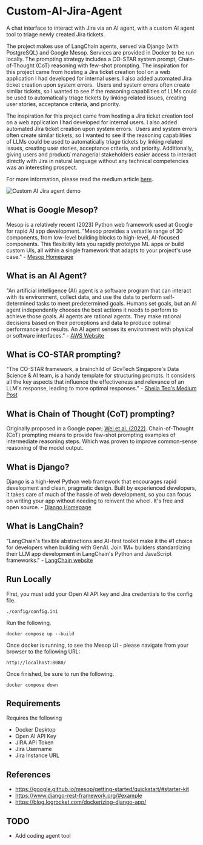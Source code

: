 # Custom-AI-Jira-Agent 
A chat interface to interact with Jira via an AI agent, with a custom AI agent tool to triage newly created Jira tickets.

The project makes use of LangChain agents, served via Django (with PostgreSQL) and Google Mesop. Services are provided in Docker to be run locally. 
The prompting strategy includes a CO-STAR system prompt, Chain-of-Thought (CoT) reasoning with few-shot prompting.
The inspiration for this project came from hosting a Jira ticket creation tool on a web application I had developed for internal users. I also added automated Jira ticket creation upon system errors. 
Users and system errors often create similar tickets, so I wanted to see if the reasoning capabilities of LLMs could be used to automatically triage tickets by linking related issues, creating user stories, acceptance criteria, and priority.

The inspiration for this project came from hosting a Jira ticket creation tool on a web application I had developed for internal users. I also added automated Jira ticket creation upon system errors. 
Users and system errors often create similar tickets, so I wanted to see if the reasoning capabilities of LLMs could be used to automatically triage tickets by linking related issues, creating user stories, acceptance criteria, and priority.
Additionally, giving users and product/ managerial stakeholders easier access to interact directly with Jira in natural language without any technical competencies was an interesting prospect.

For more information, please read the medium article [here](https://medium.com/@ljamesdatascience/custom-ai-jira-agent-google-mesop-django-langchain-agent-co-star-chain-of-thought-cot-and-fb903468bff6). 

![Custom AI Jira agent demo](https://github.com/user-attachments/assets/5d8b0a22-6673-408b-80c8-c1d28a83380a)

## What is Google Mesop?
Mesop is a relatively recent (2023) Python web framework used at Google for rapid AI app development.
"Mesop provides a versatile range of 30 components, from low-level building blocks to high-level, AI-focused components. 
This flexibility lets you rapidly prototype ML apps or build custom UIs, all within a single framework that adapts to your project's use case." - [Mesop Homepage](https://google.github.io/mesop/)

## What is an AI Agent? 
"An artificial intelligence (AI) agent is a software program that can interact with its environment, collect data, and use the data to perform self-determined tasks to meet predetermined goals.
Humans set goals, but an AI agent independently chooses the best actions it needs to perform to achieve those goals.
AI agents are rational agents. They make rational decisions based on their perceptions and data to produce optimal performance and results.
An AI agent senses its environment with physical or software interfaces." - [AWS Website](https://aws.amazon.com/what-is/ai-agents/)

## What is CO-STAR prompting?
"The CO-STAR framework, a brainchild of GovTech Singapore's Data Science & AI team, is a handy template for structuring prompts.
It considers all the key aspects that influence the effectiveness and relevance of an LLM's response, leading to more optimal responses." - [Sheila Teo's Medium Post](https://towardsdatascience.com/how-i-won-singapores-gpt-4-prompt-engineering-competition-34c195a93d41)

## What is Chain of Thought (CoT) prompting? 
Originally proposed in a Google paper; [Wei et al. (2022)](https://arxiv.org/pdf/2201.11903). Chain-of-Thought (CoT) prompting means to provide few-shot prompting examples of intermediate reasoning steps. 
Which was proven to improve common-sense reasoning of the model output.

## What is Django? 
Django is a high-level Python web framework that encourages rapid development and clean, pragmatic design. 
Built by experienced developers, it takes care of much of the hassle of web development, so you can focus on writing your app without needing to reinvent the wheel. 
It's free and open source. - [Django Homepage](https://www.djangoproject.com/) 

## What is LangChain?
"LangChain's flexible abstractions and AI-first toolkit make it the #1 choice for developers when building with GenAI.
Join 1M+ builders standardizing their LLM app development in LangChain's Python and JavaScript frameworks." - [LangChain website](https://www.langchain.com/langchain)

## Run Locally  
First, you must add your Open AI API key and Jira credentials to the config file.  
```
./config/config.ini
```
Run the following.  
```
docker compose up --build 
```
Once docker is running, to see the Mesop UI - please navigate from your browser to the following URL:  
```
http://localhost:8080/
```
Once finished, be sure to run the following.
```
docker compose down
```

## Requirements  
Requires the following 
* Docker Desktop 
* Open AI API Key 
* JIRA API Token 
* Jira Username 
* Jira Instance URL 

## References 
* https://google.github.io/mesop/getting-started/quickstart/#starter-kit
* https://www.django-rest-framework.org/#example
* https://blog.logrocket.com/dockerizing-django-app/

## TODO 
* Add coding agent tool 